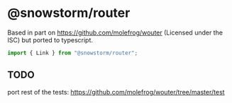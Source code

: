 # @snowstorm/router

Based in part on https://github.com/molefrog/wouter (Licensed under the ISC) but ported to typescript.

```ts
import { Link } from "@snowstorm/router";
```

## TODO

port rest of the tests: https://github.com/molefrog/wouter/tree/master/test
